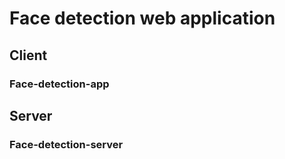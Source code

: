 # Face detection web application
## Client
### Face-detection-app
## Server
### Face-detection-server
